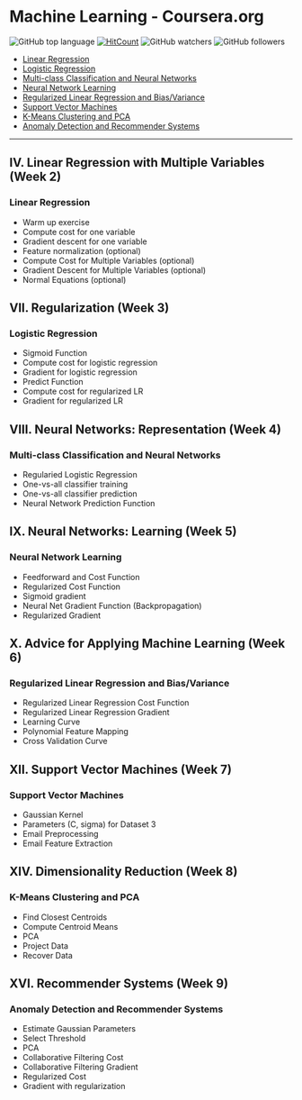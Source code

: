 # Machine Learning - Coursera.org

![GitHub top language](https://img.shields.io/github/languages/top/svoit/Machine_Learning)
[![HitCount](http://hits.dwyl.com/svoit/Machine_Learning.svg)](http://hits.dwyl.com/svoit/Machine_Learning)
![GitHub watchers](https://img.shields.io/github/watchers/svoit/Machine_Learning?label=Watch&style=social)
![GitHub followers](https://img.shields.io/github/followers/svoit?label=Follow&style=social)

- [Linear Regression](#linear-regression)
- [Logistic Regression](#logistic-regression)
- [Multi-class Classification and Neural Networks](#multi-class-classification-and-neural-networks)
- [Neural Network Learning](#neural-network-learning)
- [Regularized Linear Regression and Bias/Variance](#regularized-linear-regression-and-biasvariance)
- [Support Vector Machines](#support-vector-machines)
- [K-Means Clustering and PCA](#k-means-clustering-and-pca)
- [Anomaly Detection and Recommender Systems](#anomaly-detection-and-recommender-systems)

------


## IV. Linear Regression with Multiple Variables (Week 2)

### Linear Regression


 * Warm up exercise
 * Compute cost for one variable
 * Gradient descent for one variable
 * Feature normalization (optional)
 * Compute Cost for Multiple Variables (optional)
 * Gradient Descent for Multiple Variables (optional)
 * Normal Equations (optional)


## VII. Regularization (Week 3)

### Logistic Regression


 * Sigmoid Function
 * Compute cost for logistic regression
 * Gradient for logistic regression
 * Predict Function
 * Compute cost for regularized LR
 * Gradient for regularized LR


## VIII. Neural Networks: Representation (Week 4)

### Multi-class Classification and Neural Networks

 * Regularied Logistic Regression
 * One-vs-all classifier training
 * One-vs-all classifier prediction
 * Neural Network Prediction Function


## IX. Neural Networks: Learning (Week 5)

### Neural Network Learning

 * Feedforward and Cost Function
 * Regularized Cost Function
 * Sigmoid gradient
 * Neural Net Gradient Function (Backpropagation)
 * Regularized Gradient


## X. Advice for Applying Machine Learning (Week 6)

### Regularized Linear Regression and Bias/Variance

 * Regularized Linear Regression Cost Function
 * Regularized Linear Regression Gradient
 * Learning Curve
 * Polynomial Feature Mapping
 * Cross Validation Curve


## XII. Support Vector Machines (Week 7)

### Support Vector Machines

 * Gaussian Kernel
 * Parameters (C, sigma) for Dataset 3
 * Email Preprocessing
 * Email Feature Extraction


## XIV. Dimensionality Reduction (Week 8)

### K-Means Clustering and PCA

 * Find Closest Centroids
 * Compute Centroid Means
 * PCA
 * Project Data
 * Recover Data


## XVI. Recommender Systems (Week 9)

### Anomaly Detection and Recommender Systems

 * Estimate Gaussian Parameters
 * Select Threshold
 * PCA
 * Collaborative Filtering Cost
 * Collaborative Filtering Gradient
 * Regularized Cost
 * Gradient with regularization
